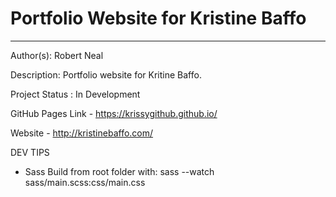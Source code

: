 # Portfolio Website for Kristine Baffo 

---

Author(s): Robert Neal 

Description: Portfolio website for Kritine Baffo. 

Project Status : In Development

GitHub Pages Link - https://krissygithub.github.io/

Website - http://kristinebaffo.com/

DEV TIPS 
- Sass Build from root folder with: sass --watch sass/main.scss:css/main.css
